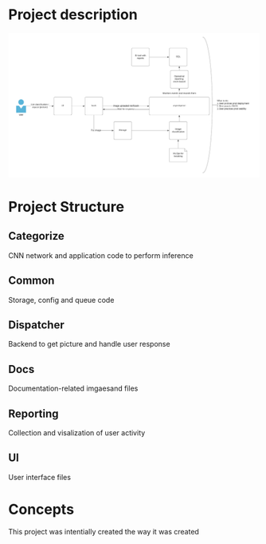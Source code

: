 # Project description
![Image](docs/conceptual.png)

# Project Structure

## Categorize
CNN network and application code to perform inference

## Common
Storage, config and queue code

## Dispatcher
Backend to get picture and handle user response

## Docs
Documentation-related imgaesand files

## Reporting
Collection and visalization of user activity

## UI
User interface files

# Concepts
This project was intentially created the way it was created
